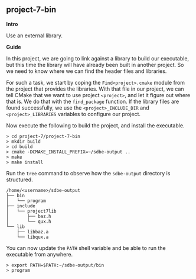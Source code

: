 project-7-bin
-------------

**Intro**

Use an external library.

**Guide**

In this project, we are going to link against a library to build our executable, but this time the library will have already been built in another project. So we need to know where we can find the header files and libraries.

For such a task, we start by coping the `Find<project>.cmake` module from the project that provides the libraries. With that file in our project, we can tell CMake that we want to use project `<project>`, and let it figure out where that is. We do that with the `find_package` function. If the library files are found successfully, we use the `<project>_INCLUDE_DIR` and `<project>_LIBRARIES` variables to configure our project.

Now execute the following to build the project, and install the executable.

```
> cd project-7/project-7-bin
> mkdir build
> cd build
> cmake -DCMAKE_INSTALL_PREFIX=~/sdbe-output ..
> make
> make install
```

Run the `tree` command to observe how the `sdbe-output` directory is structured.

```
/home/<username>/sdbe-output
├── bin
│   └── program
├── include
│   └── project7lib
│       ├── baz.h
│       └── qux.h
└── lib
    ├── libbaz.a
    └── libqux.a
```

You can now update the `PATH` shell variable and be able to run the executable from anywhere.

```
> export PATH=$PATH:~/sdbe-output/bin
> program
```
